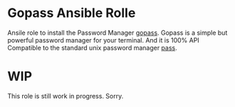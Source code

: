 # Gopass Ansible Rolle

Ansile role to install the Password Manager [gopass](https://www.gopass.pw/). Gopass is a simple but powerful password manager for your terminal. And it is 100% API Compatible to the standard unix password manager [pass](https://passwordstore.org).

# WIP
This role is still work in progress. Sorry.
